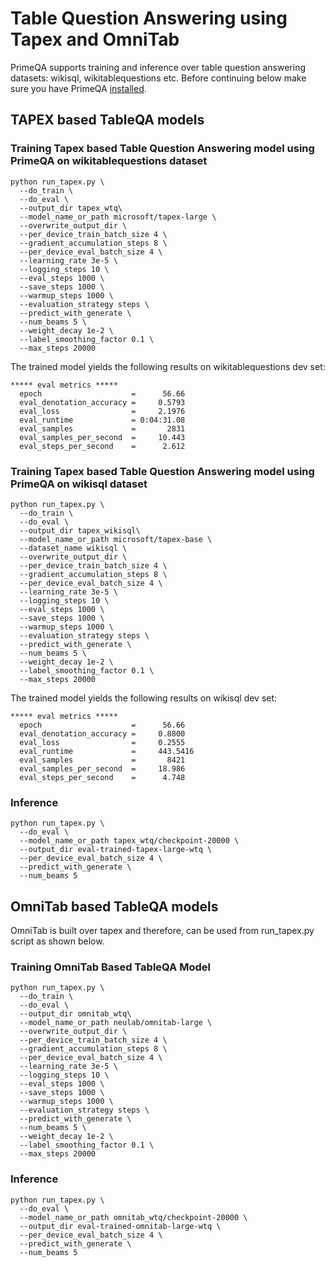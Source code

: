 # Table Question Answering using Tapex and OmniTab
PrimeQA supports training and inference over table question answering datasets: wikisql, wikitablequestions etc.
Before continuing below make sure you have PrimeQA [installed](https://primeqa.github.io/primeqa/installation.html).


## TAPEX based TableQA models
### Training Tapex based Table Question Answering model using PrimeQA on wikitablequestions dataset

```
python run_tapex.py \
  --do_train \
  --do_eval \
  --output_dir tapex_wtq\
  --model_name_or_path microsoft/tapex-large \
  --overwrite_output_dir \
  --per_device_train_batch_size 4 \
  --gradient_accumulation_steps 8 \
  --per_device_eval_batch_size 4 \
  --learning_rate 3e-5 \
  --logging_steps 10 \
  --eval_steps 1000 \
  --save_steps 1000 \
  --warmup_steps 1000 \
  --evaluation_strategy steps \
  --predict_with_generate \
  --num_beams 5 \
  --weight_decay 1e-2 \
  --label_smoothing_factor 0.1 \
  --max_steps 20000 

```
The trained model yields the following results on wikitablequestions dev set:
```
***** eval metrics *****
  epoch                    =      56.66
  eval_denotation_accuracy =     0.5793
  eval_loss                =     2.1976
  eval_runtime             = 0:04:31.08
  eval_samples             =       2831
  eval_samples_per_second  =     10.443
  eval_steps_per_second    =      2.612
```

### Training Tapex based Table Question Answering model using PrimeQA on wikisql dataset

```
python run_tapex.py \
  --do_train \
  --do_eval \
  --output_dir tapex_wikisql\
  --model_name_or_path microsoft/tapex-base \
  --dataset_name wikisql \
  --overwrite_output_dir \
  --per_device_train_batch_size 4 \
  --gradient_accumulation_steps 8 \
  --per_device_eval_batch_size 4 \
  --learning_rate 3e-5 \
  --logging_steps 10 \
  --eval_steps 1000 \
  --save_steps 1000 \
  --warmup_steps 1000 \
  --evaluation_strategy steps \
  --predict_with_generate \
  --num_beams 5 \
  --weight_decay 1e-2 \
  --label_smoothing_factor 0.1 \
  --max_steps 20000 

```
The trained model yields the following results on wikisql dev set:
```
***** eval metrics *****
  epoch                    =      56.66
  eval_denotation_accuracy =     0.8800
  eval_loss                =     0.2555
  eval_runtime             =     443.5416
  eval_samples             =       8421
  eval_samples_per_second  =     18.986
  eval_steps_per_second    =      4.748
```

### Inference

```
python run_tapex.py \
  --do_eval \
  --model_name_or_path tapex_wtq/checkpoint-20000 \
  --output_dir eval-trained-tapex-large-wtq \
  --per_device_eval_batch_size 4 \
  --predict_with_generate \
  --num_beams 5

```

## OmniTab based TableQA models
OmniTab is built over tapex and therefore, can be used from run_tapex.py script as shown below.

### Training OmniTab Based TableQA Model

```
python run_tapex.py \
  --do_train \
  --do_eval \
  --output_dir omnitab_wtq\
  --model_name_or_path neulab/omnitab-large \
  --overwrite_output_dir \
  --per_device_train_batch_size 4 \
  --gradient_accumulation_steps 8 \
  --per_device_eval_batch_size 4 \
  --learning_rate 3e-5 \
  --logging_steps 10 \
  --eval_steps 1000 \
  --save_steps 1000 \
  --warmup_steps 1000 \
  --evaluation_strategy steps \
  --predict_with_generate \
  --num_beams 5 \
  --weight_decay 1e-2 \
  --label_smoothing_factor 0.1 \
  --max_steps 20000
```

### Inference

```
python run_tapex.py \
  --do_eval \
  --model_name_or_path omnitab_wtq/checkpoint-20000 \
  --output_dir eval-trained-omnitab-large-wtq \
  --per_device_eval_batch_size 4 \
  --predict_with_generate \
  --num_beams 5
```
